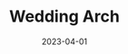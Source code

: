 ---
date: 2023-04-01
featured_image: mwa.gpeg
title: Wedding Arch
description: The wedding arch symbolizes the sacred space where vows are exchanged, marking the beginning of a shared journey. Adorned with flowers or personal touches, it's a visual representation of love and unity, creating timeless memories for the couple and guests alike.
#type: gallery
---